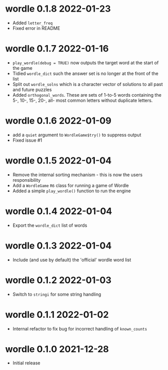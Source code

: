 
# wordle 0.1.8  2022-01-23

* Added `letter_freq`
* Fixed error in README

# wordle 0.1.7  2022-01-16

* `play_wordle(debug = TRUE)` now outputs the target word at the start of the game
* Tidied `wordle_dict` such the answer set is no longer at the front of the list
* Split out `wordle_solns` which is a character vector of solutions to all 
  past and future puzzles
* Added `orthogonal_words`. These are sets of 1-to-5 words containing the 
  5-, 10-, 15-, 20-, all- most common letters without duplicate letters.


# wordle 0.1.6  2022-01-09

* add a `quiet` argument to `WordleGame$try()` to suppress output
* Fixed issue #1

# wordle 0.1.5  2022-01-04

* Remove the internal sorting mechanism - this is now the users responsibility
* Add a `WordleGame` `R6` class for running a game of Wordle
* Added a simple `play_wordle()` function to run the engine


# wordle 0.1.4  2022-01-04

* Export the `wordle_dict` list of words

# wordle 0.1.3  2022-01-04

* Include (and use by default) the 'official' wordle word list

# wordle 0.1.2  2022-01-03

* Switch to `stringi` for some string handling

# wordle 0.1.1  2022-01-02

* Internal refactor to fix bug for incorrect handling of `known_counts`

# wordle 0.1.0   2021-12-28

* Initial release
